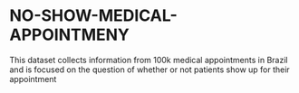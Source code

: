 # NO-SHOW-MEDICAL-APPOINTMENY
This dataset collects information from 100k medical appointments in Brazil and is focused on the question of whether or not patients show up for their appointment

